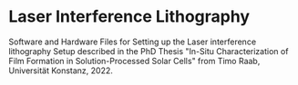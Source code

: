# Laser Interference Lithography

Software and Hardware Files for Setting up the Laser interference lithography Setup described in the PhD Thesis "In-Situ Characterization of Film Formation in Solution-Processed Solar Cells" from Timo Raab, Universität Konstanz, 2022.

